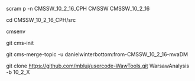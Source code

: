 
scram p -n CMSSW_10_2_16_CPH CMSSW CMSSW_10_2_16

cd CMSSW_10_2_16_CPH/src

cmsenv

git cms-init

git cms-merge-topic -u danielwinterbottom:from-CMSSW_10_2_16-mvaDM

git clone https://github.com/mbluj/usercode-WawTools.git WarsawAnalysis -b 10_2_X
